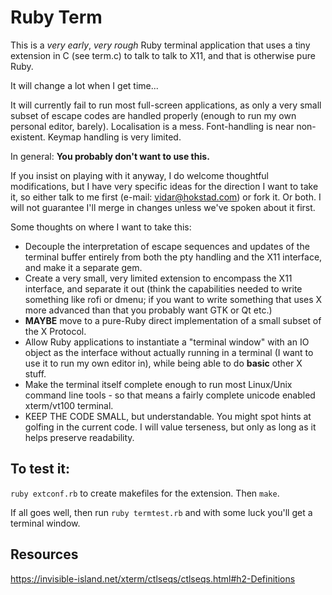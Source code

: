 
# Ruby Term

This is a *very early*, *very rough* Ruby terminal application that uses
a tiny extension in C (see term.c) to talk to talk to X11, and that
is otherwise pure Ruby.

It will change a lot when I get time...

It will currently fail to run most full-screen applications, as only a very
small subset of escape codes are handled properly (enough to run my own
personal editor, barely). Localisation is a mess. Font-handling is near
non-existent. Keymap handling is very limited.

In general: **You probably don't want to use this.**

If you insist on playing with it anyway, I do welcome thoughtful modifications,
but I have very specific ideas for the direction I want to take it, so
either talk to me first (e-mail: vidar@hokstad.com) or fork it. Or both. I
will not guarantee I'll merge in changes unless we've spoken about it first.

Some thoughts on where I want to take this:

* Decouple the interpretation of escape sequences and updates of the terminal
  buffer entirely from both the pty handling and the X11 interface, and make
  it a separate gem.
* Create a very small, very limited extension to encompass the X11 interface,
  and separate it out (think the capabilities needed to write something like
  rofi or dmenu; if you want to write something that uses X more advanced than
  that you probably want GTK or Qt etc.)
* **MAYBE** move to a pure-Ruby direct implementation of a small subset of the
  X Protocol.
* Allow Ruby applications to instantiate a "terminal window" with an IO object
  as the interface without actually running in a terminal (I want to use it to
  run my own editor in), while being able to do **basic** other X stuff.
* Make the terminal itself complete enough to run most Linux/Unix command line
  tools - so that means a fairly complete unicode enabled xterm/vt100 terminal.
* KEEP THE CODE SMALL, but understandable. You might spot hints at golfing in
  the current code. I will value terseness, but only as long as it helps
  preserve readability.

## To test it:

`ruby extconf.rb` to create makefiles for the extension. Then `make`.

If all goes well, then run `ruby termtest.rb` and with some luck you'll get
a terminal window.

## Resources

https://invisible-island.net/xterm/ctlseqs/ctlseqs.html#h2-Definitions

